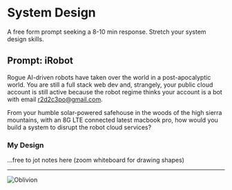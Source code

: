 # System Design
A free form prompt seeking a 8-10 min response. Stretch your system design skills.

## Prompt: iRobot
Rogue AI-driven robots have taken over the world in a post-apocalyptic world. You are still a full stack web dev and, strangely, your public cloud account is still active because the robot regime thinks your account is a bot with email r2d2c3po@gmail.com.

From your humble solar-powered safehouse in the woods of the high sierra mountains, with an 8G LTE connected latest macbook pro, how would you build a system to disrupt the robot cloud services?

### My Design
...free to jot notes here
(zoom whiteboard for drawing shapes)

-----------

![Oblivion](https://i.pinimg.com/originals/99/b9/d4/99b9d408c4fba0e274d95d3d1fa56d1b.jpg)